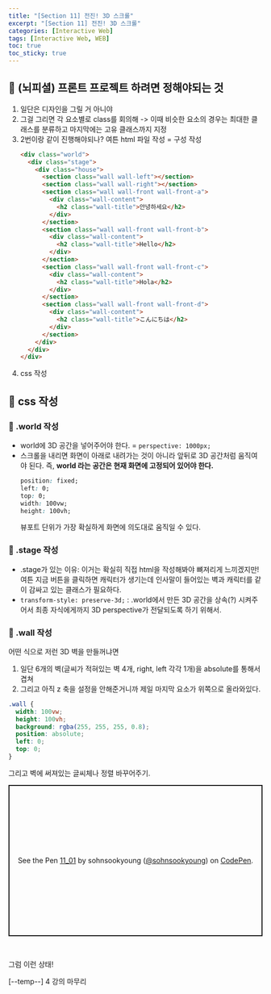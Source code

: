 ```yaml
---
title: "[Section 11] 전진! 3D 스크롤"
excerpt: "[Section 11] 전진! 3D 스크롤"
categories: [Interactive Web]
tags: [Interactive Web, WEB]
toc: true
toc_sticky: true
---
```


## 💎 (뇌피셜) 프론트 프로젝트 하려면 정해야되는 것

1. 일단은 디자인을 그릴 거 아니야
2. 그걸 그리면 각 요소별로 class를 회의해 -> 이때 비슷한 요소의 경우는 최대한 클래스를 분류하고 마지막에는 고유 클래스까지 지정
3. 2번이랑 같이 진행해야되나? 여튼 html 파일 작성 = 구성 작성
   ```html
   <div class="world">
     <div class="stage">
       <div class="house">
         <section class="wall wall-left"></section>
         <section class="wall wall-right"></section>
         <section class="wall wall-front wall-front-a">
           <div class="wall-content">
             <h2 class="wall-title">안녕하세요</h2>
           </div>
         </section>
         <section class="wall wall-front wall-front-b">
           <div class="wall-content">
             <h2 class="wall-title">Hello</h2>
           </div>
         </section>
         <section class="wall wall-front wall-front-c">
           <div class="wall-content">
             <h2 class="wall-title">Hola</h2>
           </div>
         </section>
         <section class="wall wall-front wall-front-d">
           <div class="wall-content">
             <h2 class="wall-title">こんにちは</h2>
           </div>
         </section>
       </div>
     </div>
   </div>
   ```
4. css 작성

## 💎 css 작성

### 🔆 .world 작성

- world에 3D 공간을 넣어주어야 한다. = `perspective: 1000px;`
- 스크롤을 내리면 화면이 아래로 내려가는 것이 아니라 앞뒤로 3D 공간처럼 움직여야 된다. 즉, **world 라는 공간은 현재 화면에 고정되어 있어야 한다.**
  ```css
  position: fixed;
  left: 0;
  top: 0;
  width: 100vw;
  height: 100vh;
  ```
  뷰포트 단위가 가장 확실하게 화면에 의도대로 움직일 수 있다.

### 🔆 .stage 작성

- .stage가 있는 이유: 이거는 확실히 직접 html을 작성해봐야 뼈져리게 느끼겠지만! 여튼 지금 버튼을 클릭하면 캐릭터가 생기는데 인사말이 들어있는 벽과 캐릭터를 같이 감싸고 있는 클래스가 필요하다.
- `transform-style: preserve-3d;` : .world에서 만든 3D 공간을 상속(?) 시켜주어서 최종 자식에게까지 3D perspective가 전달되도록 하기 위해서.

### 🔆 .wall 작성

어떤 식으로 저런 3D 벽을 만들꺼냐면

1. 일단 6개의 벽(글씨가 적혀있는 벽 4개, right, left 각각 1개)을 absolute를 통해서 겹쳐
2. 그리고 아직 z 축을 설정을 안해준거니까 제일 마지막 요소가 위쪽으로 올라와있다.

```css
.wall {
  width: 100vw;
  height: 100vh;
  background: rgba(255, 255, 255, 0.8);
  position: absolute;
  left: 0;
  top: 0;
}
```

그리고 벽에 써져있는 글씨체나 정렬 바꾸어주기.

<p class="codepen" data-height="300" data-default-tab="html,result" data-slug-hash="dymMBqz" data-user="sohnsookyoung" style="height: 300px; box-sizing: border-box; display: flex; align-items: center; justify-content: center; border: 2px solid; margin: 1em 0; padding: 1em;">
  <span>See the Pen <a href="https://codepen.io/sohnsookyoung/pen/dymMBqz">
  11_01</a> by sohnsookyoung (<a href="https://codepen.io/sohnsookyoung">@sohnsookyoung</a>)
  on <a href="https://codepen.io">CodePen</a>.</span>
</p>
<script async src="https://cpwebassets.codepen.io/assets/embed/ei.js"></script>
<br>

그럼 이런 상태!

[--temp--] 4 강의 마무리
